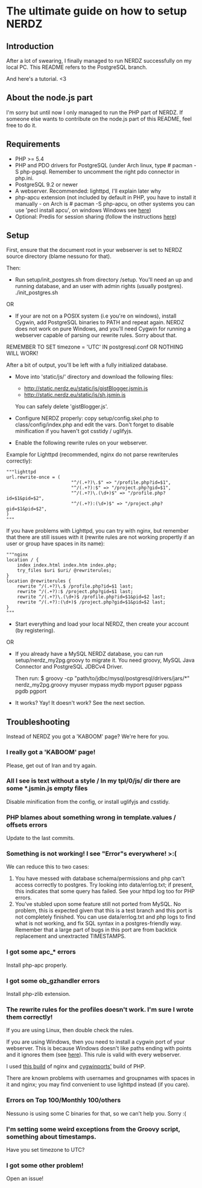 The ultimate guide on how to setup NERDZ
=================================
Introduction
------------

After a lot of swearing, I finally managed to run NERDZ successfully on my local PC.
This README refers to the PostgreSQL branch. 

And here's a tutorial. <3

About the node.js part
----------------------

I'm sorry but until now I only managed to run the PHP part of NERDZ. If someone else
wants to contribute on the node.js part of this README, feel free to do it.

Requirements
------------

- PHP >= 5.4
- PHP and PDO drivers for PostgreSQL (under Arch linux, type # pacman -S php-pgsql. Remember to uncomment the right pdo connector in php.ini.
- PostgreSQL 9.2 or newer
- A webserver. Recommended: lighttpd, I'll explain later why
- php-apcu extension (not included by default in PHP, you have to install it manually - on Arch is # pacman -S php-apcu, on other systems you can use 'pecl install apcu', on windows Windows see [here](http://dev.freshsite.pl/php-accelerators/apc.html))
- Optional: Predis for session sharing (follow the instructions [here](http://pear.nrk.io/))

Setup
-----

First, ensure that the document root in your webserver is set to NERDZ source directory (blame nessuno for that).

Then:

- Run setup/init_postgres.sh from directory /setup. You'll need an up and running database, and an user with admin rights (usually postgres). 
  ./init_postgres.sh <adminuser>
  
OR

- If your are not on a POSIX system (i.e you're on windows), install Cygwin, add PostgreSQL binaries to PATH and repeat again. 
NERDZ does not work on pure Windows, and you'll need Cygwin for running a webserver capable of parsing our rewrite rules. 
Sorry about that. 

REMEMBER TO SET timezone = 'UTC' IN postgresql.conf OR NOTHING WILL WORK!
  
  After a bit of output, you'll be left with a fully initialized database.
- Move into 'static/js/' directory and download the following files:
    - http://static.nerdz.eu/static/js/gistBlogger.jsmin.js
    - http://static.nerdz.eu/static/js/sh.jsmin.js
  
  You can safely delete 'gistBlogger.js'.
- Configure NERDZ properly: copy setup/config.skel.php to class/config/index.php and edit the vars.
  Don't forget to disable minification if you haven't got csstidy / uglifyjs.
- Enable the following rewrite rules on your webserver.

Example for Lighttpd (recommended, nginx do not parse rewriterules correctly):

    """lighttpd
    url.rewrite-once = (
                            "^/(.+?)\.$" => "/profile.php?id=$1",
                            "^/(.+?):$" => "/project.php?gid=$1",
                            "^/(.+?)\.(\d+)$" => "/profile.php?id=$1&pid=$2",
                            "^/(.+?):(\d+)$" => "/project.php?gid=$1&pid=$2",
    )
    """
    

If you have problems with Lighttpd, you can try with nginx, but remember that there are still issues with it (rewrite rules are not working propertly if an user or group have spaces in its name):

    """nginx
    location / {
        index index.html index.htm index.php;
        try_files $uri $uri/ @rewriterules;
    }
    location @rewriterules {
        rewrite ^/(.+?)\.$ /profile.php?id=$1 last;
        rewrite ^/(.+?):$ /project.php?gid=$1 last;
        rewrite ^/(.+?)\.(\d+)$ /profile.php?id=$1&pid=$2 last;
        rewrite ^/(.+?):(\d+)$ /project.php?gid=$1&pid=$2 last;
    }
    """
    
- Start everything and load your local NERDZ, then create your account (by registering).

OR

- If you already have a MySQL NERDZ database, you can run setup/nerdz_my2pg.groovy to migrate it.
  You need groovy, MySQL Java Connector and PostgreSQL JDBCv4 Driver.
  
  Then run:
  $ groovy -cp "path/to/jdbc/mysql/postgresql/drivers/jars/*" nerdz_my2pg.groovy myuser mypass mydb myport pguser pgpass pgdb pgport

- It works? Yay! It doesn't work? See the next section.

Troubleshooting
---------------

Instead of NERDZ you got a 'KABOOM' page? We're here for you.

### I really got a 'KABOOM' page!

Please, get out of Iran and try again.

### All I see is text without a style / In my tpl/0/js/ dir there are some *.jsmin.js empty files

Disable minification from the config, or install uglifyjs and csstidy.

### PHP blames about something wrong in template.values / offsets errors

Update to the last commits.

### Something is not working! I see "Error"s everywhere! >:(

We can reduce this to two cases:

1. You have messed with database schema/permissions and php can't access correctly to postgres. Try looking into data/errlog.txt; if present, this indicates that some query has failed.
See your httpd log too for PHP errors.
2. You've stubled upon some feature still not ported from MySQL. No problem, this is expected given that this is a test branch and this port is not completely finished.
You can use data/errlog.txt and php logs to find what is not working, and fix SQL syntax in a postgres-friendly way. Remember that a large part of bugs in this port are from backtick replacement and unextracted TIMESTAMPS.

### I got some apc_* errors

Install php-apc properly.

### I got some ob_gzhandler errors

Install php-zlib extension.

### The rewrite rules for the profiles doesn't work. I'm sure I wrote them correctly!

If you are using Linux, then double check the rules.

If you are using Windows, then you need to install a cygwin port of your webserver. This is because
Windows doesn't like paths ending with points and it ignores them (see [here](http://forum.nginx.org/read.php?2,239445,239451#msg-239451)). This rule is valid with every webserver.

I used [this build](http://kevinworthington.com/nginx-for-windows/) of nginx and [cygwinports'](http://sourceware.org/cygwinports/) build of PHP.

There are known problems with usernames and groupnames with spaces in it and nginx; you may find convenient to use lighttpd instead (if you care).

### Errors on Top 100/Monthly 100/others

Nessuno is using some C binaries for that, so we can't help you. Sorry :(

### I'm setting some weird exceptions from the Groovy script, something about timestamps.

Have you set timezone to UTC?

### I got some other problem!

Open an issue!
